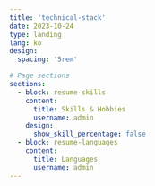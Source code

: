 ```yaml
---
title: 'technical-stack'
date: 2023-10-24
type: landing
lang: ko
design:
  spacing: '5rem'

# Page sections
sections:
  - block: resume-skills
    content:
      title: Skills & Hobbies
      username: admin
    design:
      show_skill_percentage: false
  - block: resume-languages
    content:
      title: Languages
      username: admin
---
```

